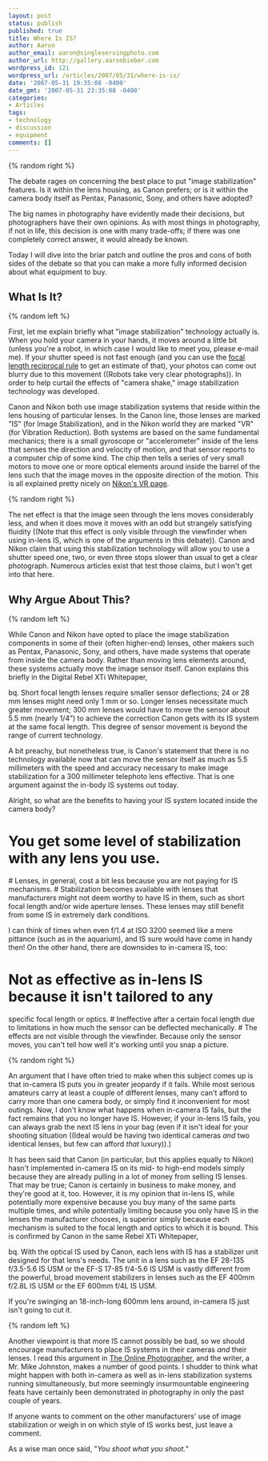 ```yaml
---
layout: post
status: publish
published: true
title: Where Is IS?
author: Aaron
author_email: aaron@singleservingphoto.com
author_url: http://gallery.aaronbieber.com
wordpress_id: 121
wordpress_url: /articles/2007/05/31/where-is-is/
date: '2007-05-31 19:35:08 -0400'
date_gmt: '2007-05-31 23:35:08 -0400'
categories:
- Articles
tags:
- technology
- discussion
- equipment
comments: []
---
```

{% random right %}

The debate rages on concerning the best place to put "image
stabilization" features. Is it within the lens housing, as Canon
prefers; or is it within the camera body itself as Pentax, Panasonic,
Sony, and others have adopted?

The big names in photography have evidently made their decisions, but
photographers have their own opinions. As with most things in
photography, if not in life, this decision is one with many trade-offs;
if there was one completely correct answer, it would already be known.

Today I will dive into the briar patch and outline the pros and cons of
both sides of the debate so that you can make a more fully informed
decision about what equipment to buy.<span id="more"></span><span
id="more-121"></span>

## What Is It?

{% random left %}

First, let me explain briefly what "image stabilization" technology
actually is. When you hold your camera in your hands, it moves around a
little bit (unless you're a robot, in which case I would like to meet
you, please e-mail me). If your shutter speed is not fast enough (and
you can use the [focal length reciprocal
rule](/2007/05/22/focal-length-reciprocal-rule.html)
to get an estimate of that), your photos can come out blurry due to this
movement ((Robots take very clear photographs)). In order to help
curtail the effects of "camera shake," image stabilization technology
was developed.

Canon and Nikon both use image stabilization systems that reside within
the lens housing of particular lenses. In the Canon line, those lenses
are marked "IS" (for Image Stabilization), and in the Nikon world they
are marked "VR" (for Vibration Reduction). Both systems are based on the
same fundamental mechanics; there is a small gyroscope or
"accelerometer" inside of the lens that senses the direction and
velocity of motion, and that sensor reports to a computer chip of some
kind. The chip then tells a series of very small motors to move one or
more optical elements around inside the barrel of the lens such that the
image moves in the opposite direction of the motion. This is all
explained pretty nicely on [Nikon's VR
page](http://www.nikon.co.jp/main/eng/portfolio/about/technology/nikon_technology/vr_e/index.htm).

{% random right %}

The net effect is that the image seen through the lens moves
considerably less, and when it does move it moves with an odd but
strangely satisfying fluidity ((Note that this effect is only visible
through the viewfinder when using in-lens IS, which is one of the
arguments in this debate)). Canon and Nikon claim that using this
stabilization technology will allow you to use a shutter speed one, two,
or even three stops slower than usual to get a clear photograph.
Numerous articles exist that test those claims, but I won't get into
that here.

## Why Argue About This?

{% random left %}

While Canon and Nikon have opted to place the image stabilization
components in some of their (often higher-end) lenses, other makers such
as Pentax, Panasonic, Sony, and others, have made systems that operate
from inside the camera body. Rather than moving lens elements around,
these systems actually move the image sensor itself. Canon explains this
briefly in the Digital Rebel XTi Whitepaper,

bq. Short focal length lenses require smaller sensor deflections; 24 or
28 mm lenses might need only 1 mm or so. Longer lenses necessitate much
greater movement; 300 mm lenses would have to move the sensor about 5.5
mm (nearly 1/4”) to achieve the correction Canon gets with its IS system
at the same focal length. This degree of sensor movement is beyond the
range of current technology.

A bit preachy, but nonetheless true, is Canon's statement that there is
no technology available now that can move the sensor itself as much as
5.5 millimeters with the speed and accuracy necessary to make image
stabilization for a 300 millimeter telephoto lens effective. That is one
argument against the in-body IS systems out today.

Alright, so what are the benefits to having your IS system located
inside the camera body?

# You get some level of stabilization with any lens you use.
 \# Lenses, in general, cost a bit less because you are not paying for
IS mechanisms.
 \# Stabilization becomes available with lenses that manufacturers might
not deem worthy to have IS in them, such as short focal length and/or
wide aperture lenses. These lenses may still benefit from some IS in
extremely dark conditions.

I can think of times when even f/1.4 at ISO 3200 seemed like a mere
pittance (such as in the aquarium), and IS sure would have come in handy
then! On the other hand, there are downsides to in-camera IS, too:

# Not as effective as in-lens IS because it isn't tailored to any
specific focal length or optics.
 \# Ineffective after a certain focal length due to limitations in how
much the sensor can be deflected mechanically.
 \# The effects are not visible through the viewfinder. Because only the
sensor moves, you can't tell how well it's working until you snap a
picture.

{% random right %}

An argument that I have often tried to make when this subject comes up
is that in-camera IS puts you in greater jeopardy if it fails. While
most serious amateurs carry at least a couple of different lenses, many
can't afford to carry more than one camera body, or simply find it
inconvenient for most outings. Now, I don't know what happens when
in-camera IS fails, but the fact remains that you no longer have IS.
However, if your in-lens IS fails, you can always grab the next IS lens
in your bag (even if it isn't ideal for your shooting situation ((Ideal
would be having two identical cameras _and_ two identical lenses, but
few can afford _that_ luxury)).)

It has been said that Canon (in particular, but this applies equally to
Nikon) hasn't implemented in-camera IS on its mid- to high-end models
simply because they are already pulling in a lot of money from selling
IS lenses. That may be true; Canon is certainly in business to make
money, and they're good at it, too. However, it is my opinion that
in-lens IS, while potentially more expensive because you buy many of the
same parts multiple times, and while potentially limiting because you
only have IS in the lenses the manufacturer chooses, is superior simply
because each mechanism is suited to the focal length and optics to which
it is bound. This is confirmed by Canon in the same Rebel XTi
Whitepaper,

bq. With the optical IS used by Canon, each lens with IS has a
stabilizer unit designed for that lens's needs. The unit in a lens such
as the EF 28-135 f/3.5-5.6 IS USM or the EF-S 17-85 f/4-5.6 IS USM is
vastly different from the powerful, broad movement stabilizers in lenses
such as the EF 400mm f/2.8L IS USM or the EF 600mm f/4L IS USM.

If you're swinging an 18-inch-long 600mm lens around, in-camera IS just
isn't going to cut it.

{% random left %}

Another viewpoint is that more IS cannot possibly be bad, so we should
encourage manufacturers to place IS systems in their cameras *and*
their lenses. I read this argument in [The Online
Photographer](http://theonlinephotographer.blogspot.com/2006/12/more-on-in-camera-vs-in-lens-image.html),
and the writer, a Mr. Mike Johnston, makes a number of good points. I
shudder to think what might happen with both in-camera as well as
in-lens stabilization systems running simultaneously, but more seemingly
insurmountable engineering feats have certainly been demonstrated in
photography in only the past couple of years.

If anyone wants to comment on the other manufacturers' use of image
stabilization or weigh in on which style of IS works best, just leave a
comment.

As a wise man once said, "_You shoot what you shoot._"
